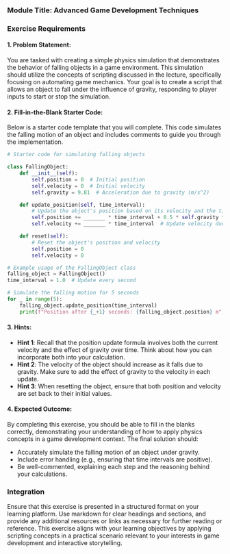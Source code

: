 ### Module Title: Advanced Game Development Techniques

### Exercise Requirements

#### 1. Problem Statement:
You are tasked with creating a simple physics simulation that demonstrates the behavior of falling objects in a game environment. This simulation should utilize the concepts of scripting discussed in the lecture, specifically focusing on automating game mechanics. Your goal is to create a script that allows an object to fall under the influence of gravity, responding to player inputs to start or stop the simulation.

#### 2. Fill-in-the-Blank Starter Code:
Below is a starter code template that you will complete. This code simulates the falling motion of an object and includes comments to guide you through the implementation.

```python
# Starter code for simulating falling objects

class FallingObject:
    def __init__(self):
        self.position = 0  # Initial position
        self.velocity = 0  # Initial velocity
        self.gravity = 9.81  # Acceleration due to gravity (m/s^2)

    def update_position(self, time_interval):
        # Update the object's position based on its velocity and the time interval
        self.position += _______ * time_interval + 0.5 * self.gravity * _______ ** 2
        self.velocity += _______ * time_interval  # Update velocity due to gravity

    def reset(self):
        # Reset the object's position and velocity
        self.position = 0
        self.velocity = 0

# Example usage of the FallingObject class
falling_object = FallingObject()
time_interval = 1.0  # Update every second

# Simulate the falling motion for 5 seconds
for _ in range(5):
    falling_object.update_position(time_interval)
    print(f"Position after {_+1} seconds: {falling_object.position} m")
```

#### 3. Hints:
- **Hint 1**: Recall that the position update formula involves both the current velocity and the effect of gravity over time. Think about how you can incorporate both into your calculation.
- **Hint 2**: The velocity of the object should increase as it falls due to gravity. Make sure to add the effect of gravity to the velocity in each update.
- **Hint 3**: When resetting the object, ensure that both position and velocity are set back to their initial values.

#### 4. Expected Outcome:
By completing this exercise, you should be able to fill in the blanks correctly, demonstrating your understanding of how to apply physics concepts in a game development context. The final solution should:
- Accurately simulate the falling motion of an object under gravity.
- Include error handling (e.g., ensuring that time intervals are positive).
- Be well-commented, explaining each step and the reasoning behind your calculations.

### Integration
Ensure that this exercise is presented in a structured format on your learning platform. Use markdown for clear headings and sections, and provide any additional resources or links as necessary for further reading or reference. This exercise aligns with your learning objectives by applying scripting concepts in a practical scenario relevant to your interests in game development and interactive storytelling.